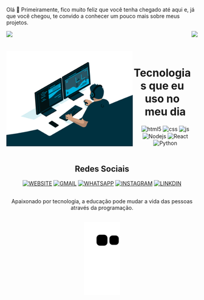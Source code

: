 ##
Olá 🤝
Primeiramente, fico muito feliz que você tenha chegado até aqui e, já que você chegou, te convido a conhecer um pouco mais sobre meus projetos.

<div>
 <img  height="170em" src="https://github-readme-stats.vercel.app/api?username=Francisco-tads&show_icons=true&theme=github_dark&include_all_commits=true&count_private=true"/>
  <img align="right" height="170em" src="https://github-readme-stats.vercel.app/api/top-langs/?username=Francisco-tads&layout=compact&langs_count=16&theme=github_dark"/>
</div>
<br/>

<div align="center"> 
<div style="display: inline_block"><br>
<img align="left" height="250" alt="coding-time" src="code.gif">
<h1 align="center">Tecnologias que eu uso no meu dia</h1>
  <img align="center" alt="html5" src="https://img.shields.io/badge/HTML5-E34F26?style=for-the-badge&logo=html5&logoColor=white" />
  <img align="center" alt="css" src="https://img.shields.io/badge/CSS3-1572B6?style=for-the-badge&logo=css3&logoColor=white" />
  <img align="center" alt="js" src="https://img.shields.io/badge/JavaScript-F7DF1E?style=for-the-badge&logo=javascript&logoColor=black" />
  <img align="center" alt="Nodejs" src="https://img.shields.io/badge/Node.js-43853D?style=for-the-badge&logo=node.js&logoColor=white" />
  <img align="center" alt="React" src="https://img.shields.io/badge/React-20232A?style=for-the-badge&logo=react&logoColor=61DAFB" />   
<img align="center" alt="Python" src="https://img.shields.io/badge/Python-14354C?style=for-the-badge&logo=python&logoColor=white" />
</div></br>

## Redes Sociais
  
[![WEBSITE](https://img.shields.io/badge/website-000000?style=for-the-badge&logo=About.me&logoColor=white)](https://francisco-tads.herokuapp.com/)
[![GMAIL](https://img.shields.io/badge/Gmail-D14836?style=for-the-badge&logo=gmail&logoColor=white)](https://https://)
[![WHATSAPP](https://img.shields.io/badge/WhatsApp-25D366?style=for-the-badge&logo=whatsapp&logoColor=white)](https://api.whatsapp.com/send?phone=5511986675897)
[![INSTAGRAM](https://img.shields.io/badge/Instagram-E4405F?style=for-the-badge&logo=instagram&logoColor=white)](https://www.instagram.com/francisco.vieiratads/)
[![LINKDIN](https://img.shields.io/badge/LinkedIn-0077B5?style=for-the-badge&logo=linkedin&logoColor=white)]( https://www.linkedin.com/in/francisco-vieiratads/)
       
##
Apaixonado por tecnologia, a educação pode mudar a vida das pessoas através da programação.
##
![Snake animation](https://github.com/Francisco-tads/Francisco-tads/blob/output/github-contribution-grid-snake.svg)
